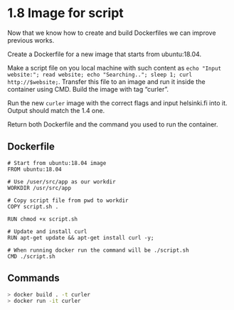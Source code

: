 # 1.8 Image for script

Now that we know how to create and build Dockerfiles we can improve previous works.

Create a Dockerfile for a new image that starts from ubuntu:18.04.

Make a script file on you local machine with such content as `echo "Input website:"; read website; echo "Searching.."; sleep 1; curl http://$website;`. Transfer this file to an image and run it inside the container using CMD. Build the image with tag “curler”.

Run the new `curler` image with the correct flags and input helsinki.fi into it. Output should match the 1.4 one.

Return both Dockerfile and the command you used to run the container.

## Dockerfile

```docker
# Start from ubuntu:18.04 image
FROM ubuntu:18.04

# Use /user/src/app as our workdir
WORKDIR /usr/src/app

# Copy script file from pwd to workdir
COPY script.sh .

RUN chmod +x script.sh

# Update and install curl
RUN apt-get update && apt-get install curl -y;

# When running docker run the command will be ./script.sh
CMD ./script.sh
```

## Commands

```sh
> docker build . -t curler
> docker run -it curler
```
